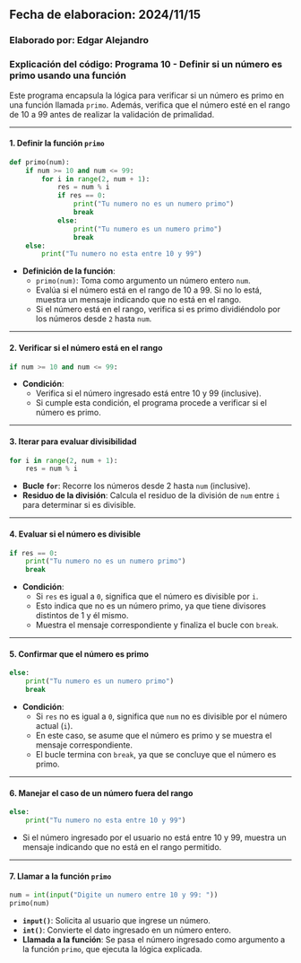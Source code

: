 ## Fecha de elaboracion: 2024/11/15
### Elaborado por: Edgar Alejandro 

### **Explicación del código: Programa 10 - Definir si un número es primo usando una función**  
Este programa encapsula la lógica para verificar si un número es primo en una función llamada `primo`. Además, verifica que el número esté en el rango de 10 a 99 antes de realizar la validación de primalidad.  

---

#### **1. Definir la función `primo`**  
```python
def primo(num):
    if num >= 10 and num <= 99:
        for i in range(2, num + 1):
            res = num % i
            if res == 0:
                print("Tu numero no es un numero primo")
                break
            else:
                print("Tu numero es un numero primo")
                break
    else:
        print("Tu numero no esta entre 10 y 99")
```

- **Definición de la función**:  
  - `primo(num)`: Toma como argumento un número entero `num`.  
  - Evalúa si el número está en el rango de 10 a 99. Si no lo está, muestra un mensaje indicando que no está en el rango.  
  - Si el número está en el rango, verifica si es primo dividiéndolo por los números desde `2` hasta `num`.  

---

#### **2. Verificar si el número está en el rango**  
```python
if num >= 10 and num <= 99:
```
- **Condición**:  
  - Verifica si el número ingresado está entre 10 y 99 (inclusive).  
  - Si cumple esta condición, el programa procede a verificar si el número es primo.  

---

#### **3. Iterar para evaluar divisibilidad**  
```python
for i in range(2, num + 1):
    res = num % i
```
- **Bucle `for`**: Recorre los números desde 2 hasta `num` (inclusive).  
- **Residuo de la división**: Calcula el residuo de la división de `num` entre `i` para determinar si es divisible.  

---

#### **4. Evaluar si el número es divisible**  
```python
if res == 0:
    print("Tu numero no es un numero primo")
    break
```
- **Condición**:  
  - Si `res` es igual a `0`, significa que el número es divisible por `i`.  
  - Esto indica que no es un número primo, ya que tiene divisores distintos de 1 y él mismo.  
  - Muestra el mensaje correspondiente y finaliza el bucle con `break`.  

---

#### **5. Confirmar que el número es primo**  
```python
else:
    print("Tu numero es un numero primo")
    break
```
- **Condición**:  
  - Si `res` no es igual a `0`, significa que `num` no es divisible por el número actual (`i`).  
  - En este caso, se asume que el número es primo y se muestra el mensaje correspondiente.  
  - El bucle termina con `break`, ya que se concluye que el número es primo.  

---

#### **6. Manejar el caso de un número fuera del rango**  
```python
else:
    print("Tu numero no esta entre 10 y 99")
```
- Si el número ingresado por el usuario no está entre 10 y 99, muestra un mensaje indicando que no está en el rango permitido.  

---

#### **7. Llamar a la función `primo`**  
```python
num = int(input("Digite un numero entre 10 y 99: "))
primo(num)
```
- **`input()`**: Solicita al usuario que ingrese un número.  
- **`int()`**: Convierte el dato ingresado en un número entero.  
- **Llamada a la función**: Se pasa el número ingresado como argumento a la función `primo`, que ejecuta la lógica explicada.
